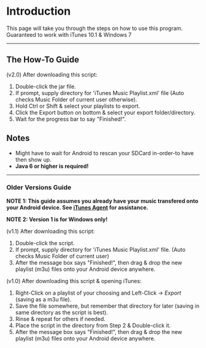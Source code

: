 # Introduction #

This page will take you through the steps on how to use this program. Guaranteed to work with iTunes 10.1 & Windows 7


---

## The How-To Guide ##

(v2.0) After downloading this script:
  1. Double-click the jar file.
  1. If prompt, supply directory for 'iTunes Music Playlist.xml' file (Auto checks Music Folder of current user otherwise).
  1. Hold Ctrl or Shift & select your playlists to export.
  1. Click the Export button on bottom & select your export folder/directory.
  1. Wait for the progress bar to say "Finished!".

## Notes ##

  * Might have to wait for Android to rescan your SDCard in-order-to have then show up.
  * **Java 6 or higher is required!**


---

### Older Versions Guide ###

**NOTE 1: This guide assumes you already have your music transfered onto your Android device. See [iTunes Agent](http://ita.sourceforge.net) for assistance.**

**NOTE 2: Version 1 is for Windows only!**

(v1.1) After downloading this script:
  1. Double-click the script.
  1. If prompt, supply directory for 'iTunes Music Playlist.xml' file. (Auto checks Music Folder of current user)
  1. After the message box says "Finished!", then drag & drop the new playlist (m3u) files onto your Android device anywhere.

(v1.0) After downloading this script & opening iTunes:
  1. Right-Click on a playlist of your choosing and Left-Click -> _Export_ (saving as a m3u file).
  1. Save the file somewhere, but remember that directory for later (saving in same directory as the script is best).
  1. Rinse & repeat for others if needed.
  1. Place the script in the directory from Step 2 & Double-click it.
  1. After the message box says "Finished!", then drag & drop the new playlist (m3u) files onto your Android device anywhere.